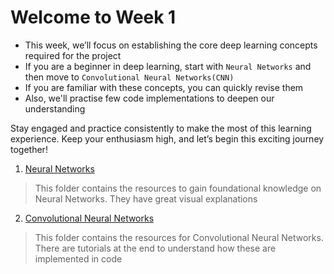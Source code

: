 # **Welcome to Week 1**

* This week, we’ll focus on establishing the core deep learning concepts required for the project
* If you are a beginner in deep learning, start with `Neural Networks` and then move to `Convolutional Neural Networks(CNN)`
* If you are familiar with these concepts, you can quickly revise them
* Also, we'll practise few code implementations to deepen our understanding 

Stay engaged and practice consistently to make the most of this learning experience. Keep your enthusiasm high, and let’s begin this exciting journey together!

1. [Neural Networks](./Neural%20networks)

>  This folder contains the resources to gain foundational knowledge on Neural Networks. They have great visual explanations

2. [Convolutional Neural Networks](./CNN)

> This folder contains the resources for Convolutional Neural Networks. There are tutorials at the end to understand how these are implemented in code
